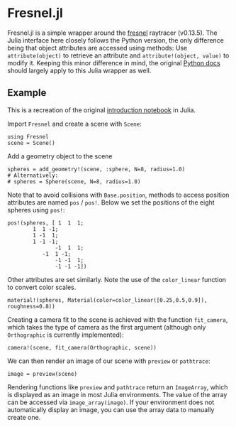 # Fresnel.jl
Fresnel.jl is a simple wrapper around the [fresnel](https://github.com/glotzerlab/fresnel) raytracer (v0.13.5). The Julia interface here closely follows the Python version, the only difference being that object attributes are accessed using methods: Use `attribute(object)` to retrieve an attribute and `attribute!(object, value)` to modify it. Keeping this minor difference in mind, the original [Python docs](https://fresnel.readthedocs.io/en/v0.13.5/index.html) should largely apply to this Julia wrapper as well.
## Example
This is a recreation of the original [introduction notebook](https://github.com/glotzerlab/fresnel-examples/blob/master/00-Basic-tutorials/00-Introduction.ipynb) in Julia.

Import `Fresnel` and create a scene with `Scene`:
```
using Fresnel
scene = Scene()
```
Add a geometry object to the scene
```
spheres = add_geometry!(scene, :sphere, N=8, radius=1.0)
# Alternatively:
# spheres = Sphere(scene, N=8, radius=1.0)
```
Note that to avoid collisions with `Base.position`, methods to access position attributes are named `pos` / `pos!`. Below we set the positions of the eight spheres using `pos!`:
```
pos!(spheres, [ 1  1  1;
		1  1 -1;
		1 -1  1;
		1 -1 -1;
               -1  1  1;
	       -1  1 -1;
               -1 -1  1;
               -1 -1 -1])
```
Other attributes are set similarly. Note the use of the `color_linear` function to convert color scales.
```
material!(spheres, Material(color=color_linear([0.25,0.5,0.9]), roughness=0.8))
```
Creating a camera fit to the scene is achieved with the function `fit_camera`, which takes the type of camera as the first argument (although only `Orthographic` is currently implemented):
```
camera!(scene, fit_camera(Orthographic, scene))
```
We can then render an image of our scene with `preview` or `pathtrace`:
```
image = preview(scene)
```
Rendering functions like `preview` and `pathtrace` return an `ImageArray`, which is displayed as an image in most Julia environments. The value of the array can be accessed via `image_array(image)`. If your environment does not automatically display an image, you can use the array data to manually create one.

